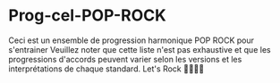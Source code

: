 # Prog-cel-POP-ROCK
Ceci est un ensemble de progression harmonique POP ROCK pour s'entrainer
Veuillez noter que cette liste n'est pas exhaustive et que les progressions d'accords peuvent varier selon les versions et les interprétations de chaque standard.
Let's Rock 🎸🎸🎸🙌
